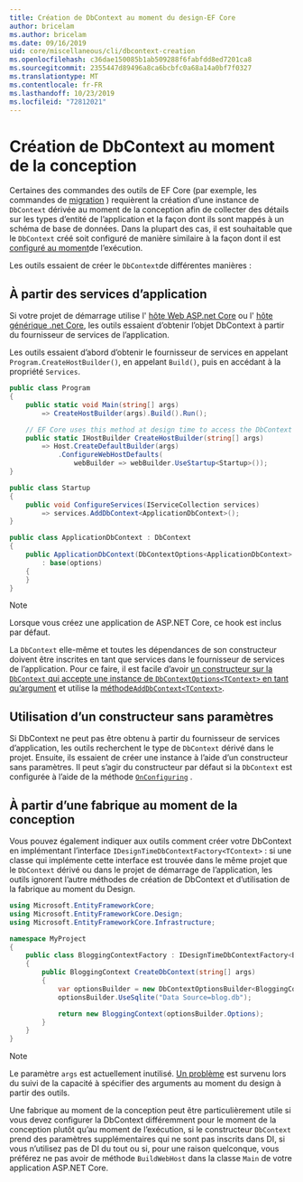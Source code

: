 ```yaml
---
title: Création de DbContext au moment du design-EF Core
author: bricelam
ms.author: bricelam
ms.date: 09/16/2019
uid: core/miscellaneous/cli/dbcontext-creation
ms.openlocfilehash: c36dae150085b1ab509288f6fabfdd8ed7201ca8
ms.sourcegitcommit: 2355447d89496a8ca6bcbfc0a68a14a0bf7f0327
ms.translationtype: MT
ms.contentlocale: fr-FR
ms.lasthandoff: 10/23/2019
ms.locfileid: "72812021"
---
```

# <a name="design-time-dbcontext-creation"></a>Création de DbContext au moment de la conception

Certaines des commandes des outils de EF Core (par exemple, les commandes de [migration][1] ) requièrent la création d’une instance de `DbContext` dérivée au moment de la conception afin de collecter des détails sur les types d’entité de l’application et la façon dont ils sont mappés à un schéma de base de données. Dans la plupart des cas, il est souhaitable que le `DbContext` créé soit configuré de manière similaire à la façon dont il est [configuré au moment][2]de l’exécution.

Les outils essaient de créer le `DbContext`de différentes manières :

## <a name="from-application-services"></a>À partir des services d’application

Si votre projet de démarrage utilise l' [hôte Web ASP.net Core][3] ou l' [hôte générique .net Core][4], les outils essaient d’obtenir l’objet DbContext à partir du fournisseur de services de l’application.

Les outils essaient d’abord d’obtenir le fournisseur de services en appelant `Program.CreateHostBuilder()`, en appelant `Build()`, puis en accédant à la propriété `Services`.

``` csharp
public class Program
{
    public static void Main(string[] args)
        => CreateHostBuilder(args).Build().Run();

    // EF Core uses this method at design time to access the DbContext
    public static IHostBuilder CreateHostBuilder(string[] args)
        => Host.CreateDefaultBuilder(args)
            .ConfigureWebHostDefaults(
                webBuilder => webBuilder.UseStartup<Startup>());
}

public class Startup
{
    public void ConfigureServices(IServiceCollection services)
        => services.AddDbContext<ApplicationDbContext>();
}

public class ApplicationDbContext : DbContext
{
    public ApplicationDbContext(DbContextOptions<ApplicationDbContext> options)
        : base(options)
    {
    }
}
```

> [!NOTE]
> Lorsque vous créez une application de ASP.NET Core, ce hook est inclus par défaut.

La `DbContext` elle-même et toutes les dépendances de son constructeur doivent être inscrites en tant que services dans le fournisseur de services de l’application. Pour ce faire, il est facile d’avoir [un constructeur sur la `DbContext` qui accepte une instance de `DbContextOptions<TContext>` en tant qu’argument][5] et utilise la [méthode`AddDbContext<TContext>`][6].

## <a name="using-a-constructor-with-no-parameters"></a>Utilisation d’un constructeur sans paramètres

Si DbContext ne peut pas être obtenu à partir du fournisseur de services d’application, les outils recherchent le type de `DbContext` dérivé dans le projet. Ensuite, ils essaient de créer une instance à l’aide d’un constructeur sans paramètres. Il peut s’agir du constructeur par défaut si la `DbContext` est configurée à l’aide de la méthode [`OnConfiguring`][7] .

## <a name="from-a-design-time-factory"></a>À partir d’une fabrique au moment de la conception

Vous pouvez également indiquer aux outils comment créer votre DbContext en implémentant l’interface `IDesignTimeDbContextFactory<TContext>` : si une classe qui implémente cette interface est trouvée dans le même projet que le `DbContext` dérivé ou dans le projet de démarrage de l’application, les outils ignorent l’autre méthodes de création de DbContext et d’utilisation de la fabrique au moment du Design.

``` csharp
using Microsoft.EntityFrameworkCore;
using Microsoft.EntityFrameworkCore.Design;
using Microsoft.EntityFrameworkCore.Infrastructure;

namespace MyProject
{
    public class BloggingContextFactory : IDesignTimeDbContextFactory<BloggingContext>
    {
        public BloggingContext CreateDbContext(string[] args)
        {
            var optionsBuilder = new DbContextOptionsBuilder<BloggingContext>();
            optionsBuilder.UseSqlite("Data Source=blog.db");

            return new BloggingContext(optionsBuilder.Options);
        }
    }
}
```

> [!NOTE]
> Le paramètre `args` est actuellement inutilisé. [Un problème][8] est survenu lors du suivi de la capacité à spécifier des arguments au moment du design à partir des outils.

Une fabrique au moment de la conception peut être particulièrement utile si vous devez configurer la DbContext différemment pour le moment de la conception plutôt qu’au moment de l’exécution, si le constructeur `DbContext` prend des paramètres supplémentaires qui ne sont pas inscrits dans DI, si vous n’utilisez pas de DI du tout ou si, pour une raison quelconque, vous préférez ne pas avoir de méthode `BuildWebHost` dans la classe `Main` de votre application ASP.NET Core.

  [1]: xref:core/managing-schemas/migrations/index
  [2]: xref:core/miscellaneous/configuring-dbcontext
  [3]: /aspnet/core/fundamentals/host/web-host
  [4]: /aspnet/core/fundamentals/host/generic-host
  [5]: xref:core/miscellaneous/configuring-dbcontext#constructor-argument
  [6]: xref:core/miscellaneous/configuring-dbcontext#using-dbcontext-with-dependency-injection
  [7]: xref:core/miscellaneous/configuring-dbcontext#onconfiguring
  [8]: https://github.com/aspnet/EntityFrameworkCore/issues/8332
